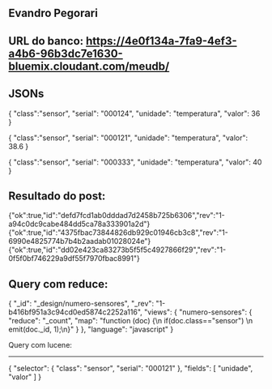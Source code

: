
Evandro Pegorari
-----------------------------

URL do banco: https://4e0f134a-7fa9-4ef3-a4b6-96b3dc7e1630-bluemix.cloudant.com/meudb/
-----------------------------

JSONs
-----------------------------

{
 "class":"sensor",
 "serial": "000124",
 "unidade": "temperatura",
 "valor": 36
}

{
 "class":"sensor",
 "serial": "000121",
 "unidade": "temperatura",
 "valor": 38.6
}

{
 "class":"sensor",
 "serial": "000333",
 "unidade": "temperatura",
 "valor": 40
}

Resultado do post:
-----------------------------

{"ok":true,"id":"defd7fcd1ab0dddad7d2458b725b6306","rev":"1-a94c0dc9cabe484dd5ca78a333901a2d"}
{"ok":true,"id":"4375fbac73844826db929c01946cb3c8","rev":"1-6990e4825774b7b4b2aadab01028024e"}
{"ok":true,"id":"dd02e423ca83273b5f5f5c4927866f29","rev":"1-0f5f0bf746229a9df55f7970fbac8991"}

Query com reduce:
-----------------------------

{
  "_id": "_design/numero-sensores",
  "_rev": "1-b416bf951a3c94cd0ed5874c2252a116",
  "views": {
    "numero-sensores": {
      "reduce": "_count",
      "map": "function (doc) {\n  if(doc.class==\"sensor\")  \n    emit(doc._id, 1);\n}"
    }
  },
  "language": "javascript"
}


Query com lucene:
-- -----------------------------

{
	"selector": {
		"class": "sensor",
		"serial": "000121"
	},
	"fields": [
		"unidade", "valor"
	]
}
